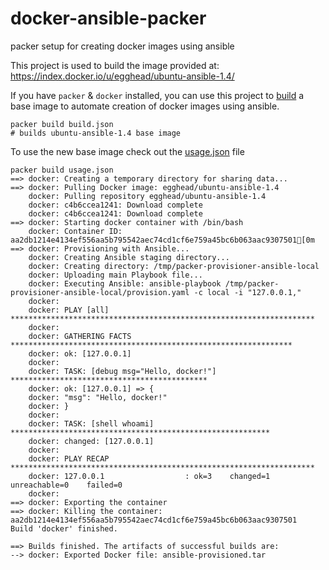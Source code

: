docker-ansible-packer
=====================

packer setup for creating docker images using ansible

This project is used to build the image provided at: https://index.docker.io/u/egghead/ubuntu-ansible-1.4/

If you have `packer` & `docker` installed, you can use this project to [build](https://github.com/eggsby/docker-ansible-packer/blob/master/build.json) a base image to automate creation of docker images using ansible.

    packer build build.json
    # builds ubuntu-ansible-1.4 base image

To use the new base image check out the [usage.json](https://github.com/eggsby/docker-ansible-packer/blob/master/usage.json) file

    packer build usage.json
    ==> docker: Creating a temporary directory for sharing data...
    ==> docker: Pulling Docker image: egghead/ubuntu-ansible-1.4
        docker: Pulling repository egghead/ubuntu-ansible-1.4
        docker: c4b6ccea1241: Download complete
        docker: c4b6ccea1241: Download complete
    ==> docker: Starting docker container with /bin/bash
        docker: Container ID: aa2db1214e4134ef556aa5b795542aec74cd1cf6e759a45bc6b063aac9307501[0m
    ==> docker: Provisioning with Ansible...
        docker: Creating Ansible staging directory...
        docker: Creating directory: /tmp/packer-provisioner-ansible-local
        docker: Uploading main Playbook file...
        docker: Executing Ansible: ansible-playbook /tmp/packer-provisioner-ansible-local/provision.yaml -c local -i "127.0.0.1,"
        docker:
        docker: PLAY [all] ********************************************************************
        docker:
        docker: GATHERING FACTS ***************************************************************
        docker: ok: [127.0.0.1]
        docker:
        docker: TASK: [debug msg="Hello, docker!"] ********************************************
        docker: ok: [127.0.0.1] => {
        docker: "msg": "Hello, docker!"
        docker: }
        docker:
        docker: TASK: [shell whoami] **********************************************************
        docker: changed: [127.0.0.1]
        docker:
        docker: PLAY RECAP ********************************************************************
        docker: 127.0.0.1                  : ok=3    changed=1    unreachable=0    failed=0
        docker:
    ==> docker: Exporting the container
    ==> docker: Killing the container: aa2db1214e4134ef556aa5b795542aec74cd1cf6e759a45bc6b063aac9307501
    Build 'docker' finished.

    ==> Builds finished. The artifacts of successful builds are:
    --> docker: Exported Docker file: ansible-provisioned.tar
